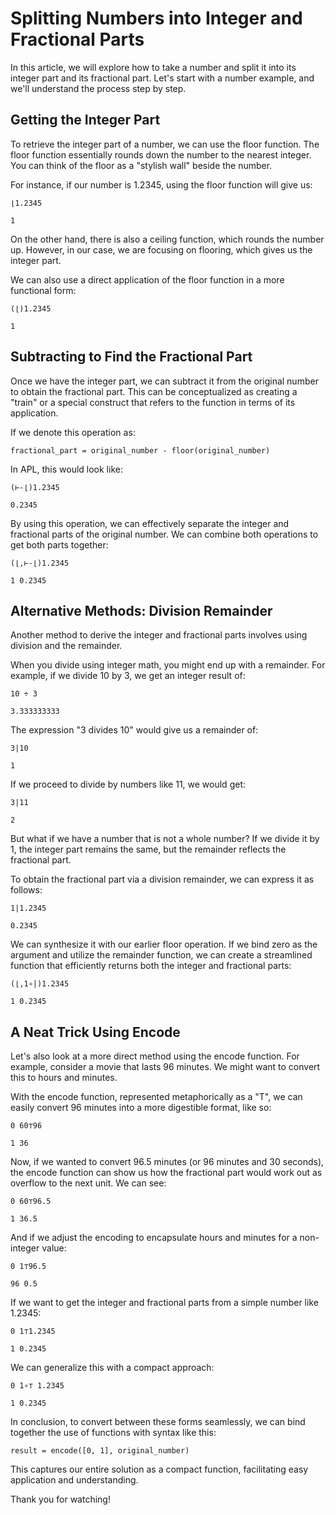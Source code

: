 # Splitting Numbers into Integer and Fractional Parts

In this article, we will explore how to take a number and split it into its integer part and its fractional part. Let's start with a number example, and we'll understand the process step by step.

## Getting the Integer Part

To retrieve the integer part of a number, we can use the floor function. The floor function essentially rounds down the number to the nearest integer. You can think of the floor as a "stylish wall" beside the number. 

For instance, if our number is 1.2345, using the floor function will give us:

```apl
⌊1.2345
```
```
1
```

On the other hand, there is also a ceiling function, which rounds the number up. However, in our case, we are focusing on flooring, which gives us the integer part. 

We can also use a direct application of the floor function in a more functional form:

```apl
(⌊)1.2345
```
```
1
```

## Subtracting to Find the Fractional Part

Once we have the integer part, we can subtract it from the original number to obtain the fractional part. This can be conceptualized as creating a "train" or a special construct that refers to the function in terms of its application. 

If we denote this operation as:

```apl
fractional_part = original_number - floor(original_number)
```

In APL, this would look like:

```apl
(⊢-⌊)1.2345
```
```
0.2345
```

By using this operation, we can effectively separate the integer and fractional parts of the original number. We can combine both operations to get both parts together:

```apl
(⌊,⊢-⌊)1.2345
```
```
1 0.2345
```

## Alternative Methods: Division Remainder

Another method to derive the integer and fractional parts involves using division and the remainder. 

When you divide using integer math, you might end up with a remainder. For example, if we divide 10 by 3, we get an integer result of:

```apl
10 ÷ 3
```
```
3.333333333
```

The expression "3 divides 10" would give us a remainder of:

```apl
3|10
```
```
1
```

If we proceed to divide by numbers like 11, we would get:

```apl
3|11
```
```
2
```

But what if we have a number that is not a whole number? If we divide it by 1, the integer part remains the same, but the remainder reflects the fractional part. 

To obtain the fractional part via a division remainder, we can express it as follows:

```apl
1|1.2345
```
```
0.2345
```

We can synthesize it with our earlier floor operation. If we bind zero as the argument and utilize the remainder function, we can create a streamlined function that efficiently returns both the integer and fractional parts:

```apl
(⌊,1∘|)1.2345
```
```
1 0.2345
```

## A Neat Trick Using Encode

Let's also look at a more direct method using the encode function. For example, consider a movie that lasts 96 minutes. We might want to convert this to hours and minutes. 

With the encode function, represented metaphorically as a "T", we can easily convert 96 minutes into a more digestible format, like so:

```apl
0 60⊤96
```
```
1 36
```

Now, if we wanted to convert 96.5 minutes (or 96 minutes and 30 seconds), the encode function can show us how the fractional part would work out as overflow to the next unit. We can see:

```apl
0 60⊤96.5
```
```
1 36.5
```

And if we adjust the encoding to encapsulate hours and minutes for a non-integer value:

```apl
0 1⊤96.5
```
```
96 0.5
```

If we want to get the integer and fractional parts from a simple number like 1.2345:

```apl
0 1⊤1.2345
```
```
1 0.2345
```

We can generalize this with a compact approach:

```apl
0 1∘⊤ 1.2345
```
```
1 0.2345
```

In conclusion, to convert between these forms seamlessly, we can bind together the use of functions with syntax like this:

```plaintext
result = encode([0, 1], original_number)
```

This captures our entire solution as a compact function, facilitating easy application and understanding. 

Thank you for watching!